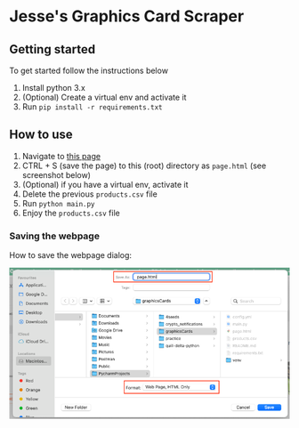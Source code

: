 # Jesse's Graphics Card Scraper

## Getting started

To get started follow the instructions below

1. Install python 3.x
2. (Optional) Create a virtual env and activate it
3. Run `pip install -r requirements.txt`

## How to use

1. Navigate
   to [this page](https://www.wootware.co.za/computer-hardware/video-cards-video-devices/shopby/in_stock_with_wootware-stock_coming_soon?dir=asc&limit=100&order=price)
2. CTRL + S (save the page) to this (root) directory as `page.html` (see screenshot below)
3. (Optional) if you have a virtual env, activate it
4. Delete the previous `products.csv` file
5. Run `python main.py`
6. Enjoy the `products.csv` file

### Saving the webpage

How to save the webpage dialog:

![Save Webpage](assets/save-webpage.png)